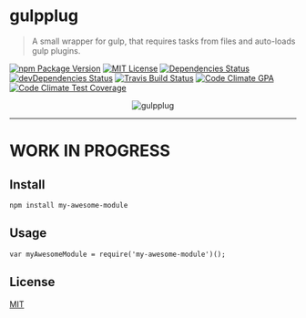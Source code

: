 gulpplug
========

  > A small wrapper for gulp, that requires tasks from files and auto-loads gulp plugins.

[![npm Package Version](https://img.shields.io/npm/v/gulpplug.svg?style=flat-square)](https://www.npmjs.com/package/gulpplug)
[![MIT License](http://img.shields.io/:license-mit-blue.svg?style=flat-square)](http://simbo.mit-license.org)
[![Dependencies Status](https://img.shields.io/david/simbo/gulpplug.svg?style=flat-square)](https://david-dm.org/simbo/gulpplug)
[![devDependencies Status](https://img.shields.io/david/dev/simbo/gulpplug.svg?style=flat-square)](https://david-dm.org/simbo/gulpplug#info=devDependencies)
[![Travis Build Status](https://img.shields.io/travis/simbo/gulpplug/master.svg?style=flat-square)](https://travis-ci.org/simbo/gulpplug)
[![Code Climate GPA](https://img.shields.io/codeclimate/github/simbo/gulpplug.svg?style=flat-square)](https://codeclimate.com/github/simbo/gulpplug)
[![Code Climate Test Coverage](https://img.shields.io/codeclimate/coverage/github/simbo/gulpplug.svg?style=flat-square)](https://codeclimate.com/github/simbo/gulpplug)

<p align="center"><img src="https://raw.github.com/simbo/gulpplug/master/gulpplug.png" alt="gulpplug"></p>

---

# WORK IN PROGRESS

## Install

    npm install my-awesome-module

## Usage

    var myAwesomeModule = require('my-awesome-module')();

## License

[MIT](http://simbo.mit-license.org/)
